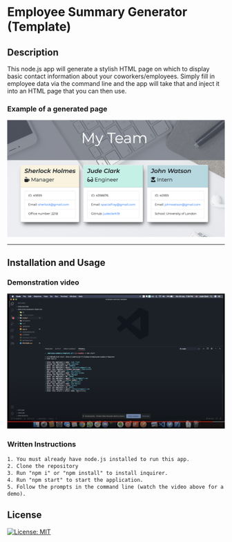 # Employee Summary Generator (Template)

## Description
This node.js app will generate a stylish HTML page on which to display basic contact information about your coworkers/employees. Simply fill in employee data via the command line and the app will take that and inject it into an HTML page that you can then use.

### Example of a generated page
![App-generated page](./assets/output_screenshot.png)

***

## Installation and Usage

### Demonstration video
[![App demo](./assets/video_demo_thumb.png)](http://www.youtube.com/watch?v=CXM_zACRaDw "Click to be redirected to a demo video")

### Written Instructions

    1. You must already have node.js installed to run this app.
    2. Clone the repository
    3. Run "npm i" or "npm install" to install inquirer.
    4. Run "npm start" to start the application.
    5. Follow the prompts in the command line (watch the video above for a demo).

## License
[![License: MIT](https://img.shields.io/badge/License-MIT-yellow.svg)](https://opensource.org/licenses/MIT)